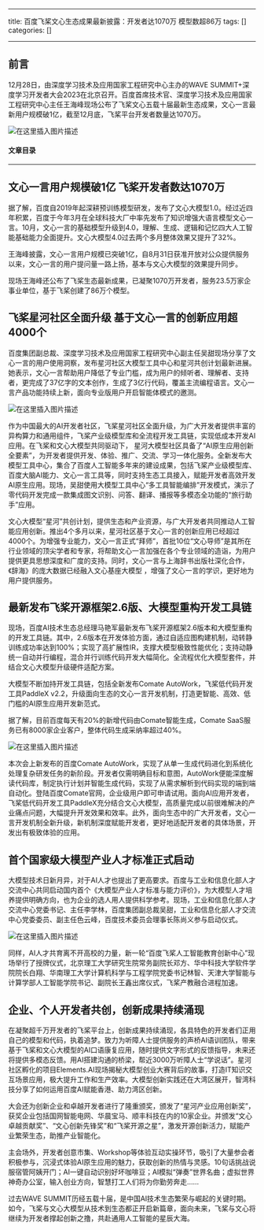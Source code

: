 
--- 
title:  百度飞桨文心生态成果最新披露：开发者达1070万 模型数超86万 
tags: []
categories: [] 

---
## 前言

12月28日，由深度学习技术及应用国家工程研究中心主办的WAVE SUMMIT+深度学习开发者大会2023在北京召开。百度首席技术官、深度学习技术及应用国家工程研究中心主任王海峰现场公布了飞桨文心五载十届最新生态成果，文心一言最新用户规模破1亿，截至12月底，飞桨平台开发者数量达1070万。

<img src="https://img-blog.csdnimg.cn/direct/e22669b3e96645b4bf04305e60bf49e1.png" alt="在这里插入图片描述"> 

#### 文章目录
- - - - - - 


## 文心一言用户规模破1亿 飞桨开发者数达1070万

据了解，百度自2019年起深耕预训练模型研发，发布了文心大模型1.0。经过近四年积累，百度于今年3月在全球科技大厂中率先发布了知识增强大语言模型文心一言。10月，文心一言的基础模型升级到4.0，理解、生成、逻辑和记忆四大人工智能基础能力全面提升。文心大模型4.0过去两个多月整体效果又提升了32%。

王海峰披露，文心一言用户规模已突破1亿，自8月31日获准开放对公众提供服务以来，文心一言的用户提问量一路上扬，基本与文心大模型的效果提升同步。

现场王海峰还公布了飞桨生态最新成果，已凝聚1070万开发者，服务23.5万家企事业单位，基于飞桨创建了86万个模型。

## 飞桨星河社区全面升级 基于文心一言的创新应用超4000个

百度集团副总裁、深度学习技术及应用国家工程研究中心副主任吴甜现场分享了文心一言的用户使用洞察，发布星河社区大模型工具中心和星河共创计划最新进展。她表示，文心一言帮助用户降低了专业门槛，成为用户的倾听者、理解者、支持者，更完成了37亿字的文本创作，生成了3亿行代码，覆盖主流编程语言。文心一言产品功能持续上新，面向专业版用户开启智能体模式的邀测。

<img src="https://img-blog.csdnimg.cn/direct/fa7d136eddf345f0974dd8c55bc6ac61.png" alt="在这里插入图片描述">

作为中国最大的AI开发者社区，飞桨星河社区全面升级，为广大开发者提供丰富的异构算力和通用组件，飞桨产业级模型库和全流程开发工具链，实现低成本开发AI应用。在飞桨和文心大模型共同驱动下， 星河大模型社区具备了“AI原生应用创新全要素”，为开发者提供开发、体验、推广、交流、学习一体化服务。全新发布大模型工具中心，集合了百度人工智能多年来的建设成果，包括飞桨产业级模型库、百度大脑AI能力、文心一言工具等，同时支持生态工具接入，赋能开发者高效开发AI原生应用。现场，吴甜使用大模型工具中心“多工具智能编排”开发模式，演示了零代码开发完成一款集成图文识别、问答、翻译、播报等多模态全功能的“旅行助手”应用。

文心大模型“星河”共创计划，提供生态和产业资源，与广大开发者共同推动人工智能应用创新。推出4个多月以来，星河社区基于文心一言的创新应用已经超过4000个。为增强专业能力，文心一言正式“拜师”，首批10位“文心导师”是其所在行业领域的顶尖学者和专家，将帮助文心一言加强在各个专业领域的造诣，为用户提供更具思想深度和广度的支持。同时，文心一言与上海辞书出版社深化合作，《辞海》的庞大数据已经融入文心基座大模型 ，增强了文心一言的学识，更好地为用户提供服务。

## 最新发布飞桨开源框架2.6版、大模型重构开发工具链

现场，百度AI技术生态总经理马艳军最新发布飞桨开源框架2.6版本和大模型重构的开发工具链。其中，2.6版本在开发体验方面，通过自适应图构建机制，动转静训练成功率达到100%；实现了高扩展性IR，支撑大模型极致性能优化；支持动静统一自动并行编程，混合并行训练代码开发大幅简化。全流程优化大模型套件，并结合文心大模型升级硬件适配方案。

大模型不断加持开发工具链，包括全新发布Comate AutoWork，飞桨低代码开发工具PaddleX v2.2，升级面向生态的文心一言开发机制，打造更智能、高效、低门槛的AI原生应用开发新范式。

据了解，目前百度每天有20%的新增代码由Comate智能生成，Comate SaaS服务已有8000家企业客户，整体代码生成采纳率超过40%。

<img src="https://img-blog.csdnimg.cn/direct/37e4828ba95b4dc6990d1bead7bab79b.png" alt="在这里插入图片描述">

本次会上新发布的百度Comate AutoWork，实现了从单一生成代码进化到系统化处理复杂研发任务的新阶段。开发者仅需明确目标和意图，AutoWork便能深度解读代码库，制定执行计划并智能生成代码，实现了从需求解析到代码实现的端到端自动化。登陆百度Comate官网，企业级用户即可申请试用。面向AI应用开发者，飞桨低代码开发工具PaddleX充分结合文心大模型，高质量完成以前很难解决的产业痛点问题，大幅提升开发效果和效率。此外，面向生态中的广大开发者，文心一言开发机制全新升级，新机制深度赋能开发者，更好地适配开发者的具体场景，开发出有极致体验的应用。

## 首个国家级大模型产业人才标准正式启动

大模型技术日新月异，对于AI人才也提出了更高要求。百度与工业和信息化部人才交流中心共同启动国内首个《大模型产业人才标准与能力评价》，为大模型人才培养提供明确方向，也为企业的选人用人提供科学参考。现场，工业和信息化部人才交流中心党委书记、主任李学林，百度集团副总裁吴甜，工业和信息化部人才交流中心党委委员、副主任色云峰，百度技术委员会理事长陈尚义参与启动仪式。

<img src="https://img-blog.csdnimg.cn/direct/28c942467faf4843b2f11b1f4cae2e87.png" alt="在这里插入图片描述">

同样，AI人才共育离不开高校的力量，新一轮“百度飞桨人工智能教育创新中心”现场举行了授牌仪式，北京理工大学研究生院常务副院长邓方、华中科技大学软件学院院长白翔、华南理工大学计算机科学与工程学院党委书记林智、天津大学智能与计算学部人工智能学院书记、副院长王鑫出席仪式，飞桨产教融合进程加速。

## 企业、个人开发者共创，创新成果持续涌现

在凝聚超千万开发者的飞桨平台上，创新成果持续涌现，各具特色的开发者们正用自己的模型和代码，执着追梦。致力为听障人士提供服务的声桥AI语训团队，带来基于飞桨和文心大模型的AI口语康复应用，随时提供文字形式的反馈指导，未来还将提供多模态反馈。用AI搭建沟通的桥梁，帮近3000万听障人士“学说话”。星河社区孵化的项目Elements.AI现场揭秘大模型创业大赛背后的故事，打造IT知识交互场景应用，极大提升工作和生产效率。大模型创新实践还在大湾区展开，智湾科技分享了如何运用百度AI赋能香港、助力湾区创新。

大会还为创新企业和卓越开发者进行了隆重颁奖，颁发了“星河产业应用创新奖”，获奖企业包括国网智能电网、华晨宝马、顺丰科技在内的10家企业。并颁发“文心卓越贡献奖”、“文心创新先锋奖”和“飞桨开源之星”，激发开源创新活力，赋能产业繁荣生态，助推产业智能化。

主会场外，开发者创意市集、Workshop等体验互动实操环节，吸引了大量参会者积极参与，沉浸式体验AI原生应用的魅力，获取创新的热情与灵感。10句话挑战说服宿管阿姨开门；AI一键自动识别好坏咖啡豆；AI模拟“弹奏”世界名曲；虚拟世界神奇办公室，输入创业方向，智慧打工人们将为你勤劳奔走……

过去WAVE SUMMIT历经五载十届，是中国AI技术生态繁荣与崛起的关键时期。如今，飞桨与文心大模型从技术到生态都正开启新篇章，面向未来，飞桨与文心将继续为开发者撑起创新之撸，共赴通用人工智能的星辰大海。

